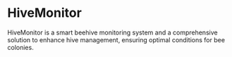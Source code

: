 # HiveMonitor


HiveMonitor is a smart beehive monitoring system and a comprehensive solution to enhance hive management, ensuring optimal conditions for bee colonies.
